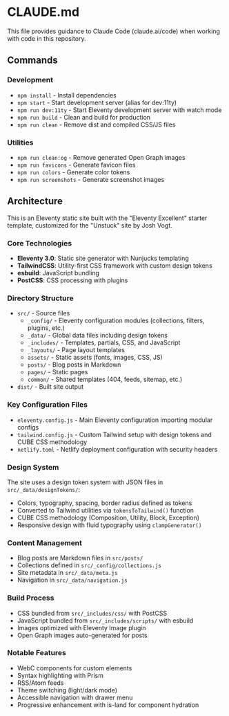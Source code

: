 # CLAUDE.md

This file provides guidance to Claude Code (claude.ai/code) when working with code in this repository.

## Commands

### Development
- `npm install` - Install dependencies
- `npm start` - Start development server (alias for dev:11ty)
- `npm run dev:11ty` - Start Eleventy development server with watch mode
- `npm run build` - Clean and build for production
- `npm run clean` - Remove dist and compiled CSS/JS files

### Utilities
- `npm run clean:og` - Remove generated Open Graph images
- `npm run favicons` - Generate favicon files
- `npm run colors` - Generate color tokens
- `npm run screenshots` - Generate screenshot images

## Architecture

This is an Eleventy static site built with the "Eleventy Excellent" starter template, customized for the "Unstuck" site by Josh Vogt.

### Core Technologies
- **Eleventy 3.0**: Static site generator with Nunjucks templating
- **TailwindCSS**: Utility-first CSS framework with custom design tokens
- **esbuild**: JavaScript bundling
- **PostCSS**: CSS processing with plugins

### Directory Structure
- `src/` - Source files
  - `_config/` - Eleventy configuration modules (collections, filters, plugins, etc.)
  - `_data/` - Global data files including design tokens
  - `_includes/` - Templates, partials, CSS, and JavaScript
  - `_layouts/` - Page layout templates
  - `assets/` - Static assets (fonts, images, CSS, JS)
  - `posts/` - Blog posts in Markdown
  - `pages/` - Static pages
  - `common/` - Shared templates (404, feeds, sitemap, etc.)
- `dist/` - Built site output

### Key Configuration Files
- `eleventy.config.js` - Main Eleventy configuration importing modular configs
- `tailwind.config.js` - Custom Tailwind setup with design tokens and CUBE CSS methodology
- `netlify.toml` - Netlify deployment configuration with security headers

### Design System
The site uses a design token system with JSON files in `src/_data/designTokens/`:
- Colors, typography, spacing, border radius defined as tokens
- Converted to Tailwind utilities via `tokensToTailwind()` function
- CUBE CSS methodology (Composition, Utility, Block, Exception)
- Responsive design with fluid typography using `clampGenerator()`

### Content Management
- Blog posts are Markdown files in `src/posts/`
- Collections defined in `src/_config/collections.js`
- Site metadata in `src/_data/meta.js`
- Navigation in `src/_data/navigation.js`

### Build Process
- CSS bundled from `src/_includes/css/` with PostCSS
- JavaScript bundled from `src/_includes/scripts/` with esbuild
- Images optimized with Eleventy Image plugin
- Open Graph images auto-generated for posts

### Notable Features
- WebC components for custom elements
- Syntax highlighting with Prism
- RSS/Atom feeds
- Theme switching (light/dark mode)
- Accessible navigation with drawer menu
- Progressive enhancement with is-land for component hydration